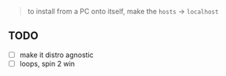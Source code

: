 > to install from a PC onto itself, make the `hosts` -> `localhost`


## TODO
- [ ] make it distro agnostic
- [ ] loops, spin 2 win